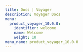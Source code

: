 ```yaml
---
title: Docs | Voyager
description: Voyager Docs
menu:
  product_voyager_10.0.0:
    identifier: welcome
    name: Welcome
    weight: 10
menu_name: product_voyager_10.0.0
---
```

